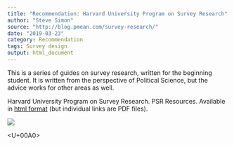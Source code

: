 ```yaml
---
title: "Recommendation: Harvard University Program on Survey Research"
author: "Steve Simon"
source: "http://blog.pmean.com/survey-research/"
date: "2019-03-23"
category: Recommendation
tags: Survey design
output: html_document
---
```


This is a series of guides on survey research, written for the beginning
student. It is written from the perspective of Political Science, but
the advice works for other areas as well.

<!---More--->

Harvard University Program on Survey Research. PSR Resources. Available
in [html format](https://psr.iq.harvard.edu/book/psr-resources) (but
individual links are PDF files).

![](../../../web/images/19/survey-research01.png)



<U+00A0>


